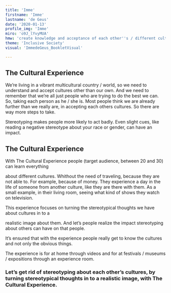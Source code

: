 ```yaml
---
title: 'Imme'
firstname: 'Imme'
lastname: 'de Geus'
date: '2020-01-13'
profile_img: 'Imme'
miro: 'o9J_lYvyMUA'
hmw: 'create knowledge and acceptance of each other''s / different cultures?'
theme: 'Inclusive Society'
visual: 'ImmedeGeus_BookletVisual'

---
```


## The Cultural Experience 

We’re living in a vibrant multicultural country / world, so we need to understand and accept cultures other than our own. And we need to remember that we’re all just people who are trying to do the best we can. So, taking each person as he / she is. Most people think we are already further than we really are, in accepting each others cultures. So there are way more steps to take. 
 
Stereotyping makes people more likely to act badly. Even slight cues, like reading a negative stereotype about your race or gender, can have an impact.

## The Cultural Experience 
With The Cultural Experience people (target audience, between 20 and 30) can learn everything  

about different cultures. Whithout the need of traveling, because they are not able to. For example, because of money. They experience a day in the life of someone from another culture, like they are there with them. As a small example, in their living room, seeing what kind of shows they watch on television. 
 
This experience focuses on turning the stereotypical thoughts we have about cultures in to a  

realistic image about them. And let’s people realize the impact stereotyping about others can have on that people.  
 
It’s ensured that with the experience people really get to know the cultures and not only the obvious things.  

The experience is for at home through videos and for at festivals / museums / expositions through an experience room.

### Let’s get rid of stereotyping about each other’s cultures, by turning stereotypical thoughts in to a realistic image, with The Cultural Experience.